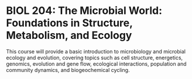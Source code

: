 # BIOL 204: The Microbial World: Foundations in Structure, Metabolism, and Ecology

This course will provide a basic introduction to microbiology and microbial ecology and evolution, covering topics such as cell structure, energetics, genomics, evolution and gene flow, ecological interactions, population and community dynamics, and biogeochemical cycling.